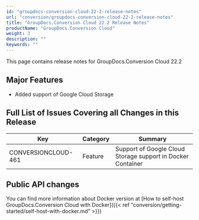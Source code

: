 ```yaml
---
id: "groupdocs-conversion-cloud-22-2-release-notes"
url: "conversion/groupdocs-conversion-cloud-22-2-release-notes"
title: "GroupDocs.Conversion Cloud 22.2 Release Notes"
productName: "GroupDocs.Conversion Cloud"
weight: 3
description: ""
keywords: ""
---
```


This page contains release notes for GroupDocs.Conversion Cloud 22.2

## Major Features ##

+ Added support of Google Cloud Storage

## Full List of Issues Covering all Changes in this Release ##

|Key|Category|Summary
|---|---|---
|CONVERSIONCLOUD-461|Feature|Support of Google Cloud Storage support in Docker Container

## Public API changes ##

You can find more information about Docker version at [How to self-host GroupDocs.Conversion Cloud with Docker]({{< ref "conversion/getting-started/self-host-with-docker.md" >}})
